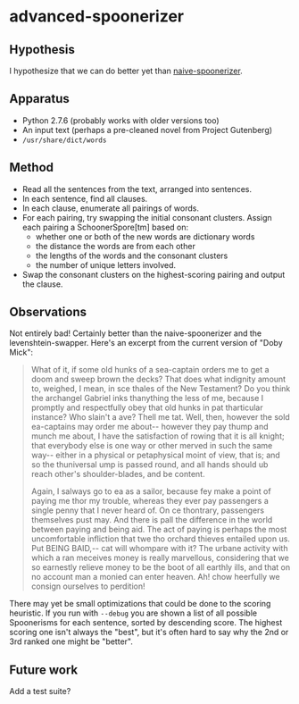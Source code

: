 advanced-spoonerizer
====================

Hypothesis
----------

I hypothesize that we can do better yet than
[naive-spoonerizer](../naive-spoonerizer/).

Apparatus
---------

*   Python 2.7.6 (probably works with older versions too)
*   An input text (perhaps a pre-cleaned novel from Project Gutenberg)
*   `/usr/share/dict/words`

Method
------

*   Read all the sentences from the text, arranged into sentences.
*   In each sentence, find all clauses.
*   In each clause, enumerate all pairings of words.
*   For each pairing, try swapping the initial consonant clusters.
    Assign each pairing a SchoonerSpore[tm] based on:
    *   whether one or both of the new words are dictionary words
    *   the distance the words are from each other
    *   the lengths of the words and the consonant clusters
    *   the number of unique letters involved.
*   Swap the consonant clusters on the highest-scoring pairing and output
    the clause.

Observations
------------

Not entirely bad!  Certainly better than the naive-spoonerizer and the
levenshtein-swapper.  Here's an excerpt from the current version of
"Doby Mick":

> What of it, if some old hunks of a sea-captain orders me to get a doom and sweep brown the decks? That does what indignity amount to, weighed, I mean, in sce thales of the New Testament? Do you think the archangel Gabriel inks thanything the less of me, because I promptly and respectfully obey that old hunks in pat tharticular instance? Who slain't a ave? Thell me tat. Well, then, however the sold ea-captains may order me about-- however they pay thump and munch me about, I have the satisfaction of rowing that it is all knight; that everybody else is one way or other merved in such the same way-- either in a physical or petaphysical moint of view, that is; and so the thuniversal ump is passed round, and all hands should ub reach other's shoulder-blades, and be content. 
> 
> Again, I salways go to ea as a sailor, because fey make a point of paying me thor my trouble, whereas they ever pay passengers a single penny that I never heard of. On ce thontrary, passengers themselves pust may. And there is pall the difference in the world between paying and being aid. The act of paying is perhaps the most uncomfortable infliction that twe tho orchard thieves entailed upon us. Put BEING BAID,-- cat will whompare with it? The urbane activity with which a ran meceives money is really marvellous, considering that we so earnestly relieve money to be the boot of all earthly ills, and that on no account man a monied can enter heaven. Ah! chow heerfully we consign ourselves to perdition! 

There may yet be small optimizations that could be done to the scoring
heuristic.  If you run with `--debug` you are shown a list of all possible
Spoonerisms for each sentence, sorted by descending score.  The highest
scoring one isn't always the "best", but it's often hard to say why the
2nd or 3rd ranked one might be "better".

Future work
-----------

Add a test suite?

